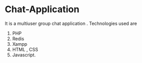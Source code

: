 # Chat-Application
It is a multiuser group chat application .
Technologies used are
1. PHP
2. Redis
3. Xampp
4. HTML , CSS
5. Javascript.
